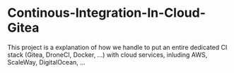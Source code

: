 # Continous-Integration-In-Cloud-Gitea
This project is a explanation of how we handle to put an entire dedicated CI stack (Gitea, DroneCI, Docker, ...) with cloud services, inluding AWS, ScaleWay, DigitalOcean, ...
